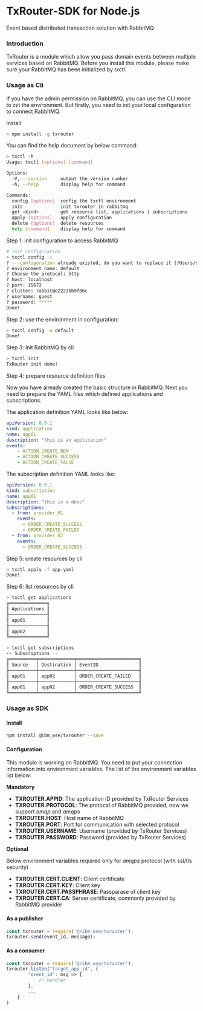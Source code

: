 # TxRouter-SDK for Node.js

Event based distributed transaction solution with RabbitMQ

### Introduction

TxRouter is a module which allow you pass domain events between multiple services based on RabbitMQ. Before you install this module, please make sure your RabbitMQ has been initialized by *txctl*. 

### Usage as Cli

If you have the admin permission on RabbitMQ, you can use the CLI mode to init the environment. But firstly, you need to init your local configuration to connect RabbitMQ.

Install
```sh
> npm install -g txrouter
```

You can find the help document by below command:
```sh
> txctl -h       
Usage: txctl [options] [command]

Options:
  -V, --version     output the version number
  -h, --help        display help for command

Commands:
  config [options]  config the txctl environment
  init              init txrouter in rabbitmq
  get <kind>        get resource list, applications | subscriptions
  apply [options]   apply configuration
  delete [options]  delete resources
  help [command]    display help for command
```

Step 1: init configuration to access RabbitMQ
```sh
# init configuration
> txctl config -i
? ---configuration already existed, do you want to replace it (/Users/sunxiaoyu/.txrouter)?: Yes
? environment name: default
? Choose the protocol: http
? host: localhost
? port: 15672
? cluster: rabbit@e2223bb9f86c
? username: guest
? password: *****
Done!
```

Step 2: use the environment in configuration:
```sh
> txctl config -u default
Done!
```

Step 3: init RabbitMQ by cli
```sh
> txctl init
TxRouter init done!
```

Step 4: prepare resource definition files

Now you have already created the basic structure in RabbitMQ. Next you need to prepare the YAML files which defined applications and subscriptions.

The application definition YAML looks like below:
```yaml
apiVersion: 0.0.1
kind: application
name: app01
description: "this is an application"
events:
    - ACTION_CREATE_NEW
    - ACTION_CREATE_SUCCESS
    - ACTION_CREATE_FALSE
```

The subscription definition YAML looks like:

```yaml
apiVersion: 0.0.1
kind: subscription
name: app01
description: "this is a desc"
subscriptions:
  - from: provider_01
    events:
      - ORDER_CREATE_SUCCESS
      - ORDER_CREATE_FAILED
  - from: provider_02
    events:
      - ORDER_CREATE_SUCCESS
```

Step 5: create resources by cli
```sh
> txctl apply -f app.yaml
Done!
```

Step 6: list resources by cli
```sh
> txctl get applications
╔══════════════╗
║ Applications ║
╟──────────────╢
║ app01        ║
╟──────────────╢
║ app02        ║
╚══════════════╝

> txctl get subscriptions
-- Subscriptions --
╔══════════╤═════════════╤═══════════════════════╗
║ Source   │ Destination │ EventID               ║
╟──────────┼─────────────┼───────────────────────╢
║ app01    │ app02       │ ORDER_CREATE_FAILED   ║
╟──────────┼─────────────┼───────────────────────╢
║ app01    │ app02       │ ORDER_CREATE_SUCCESS  ║
╚══════════╧═════════════╧═══════════════════════╝
```

### Usage as SDK

#### Install

```sh
npm install @ibm_wse/txrouter --save
```

#### Configuration

This module is working on RabbitMQ. You need to put your connection information into environment variables. The list of the environment variables list below:

**Mandatory**
- **TXROUTER.APPID**: The application ID provided by TxRouter Services
- **TXROUTER.PROTOCOL**: The protocal of RabbitMQ provided, now we support *amqp* and *amqps*
- **TXROUTER.HOST**: Host name of RabbitMQ
- **TXROUTER.PORT**: Port for communication with selected protocol
- **TXROUTER.USERNAME**: Username (provided by TxRouter Services)
- **TXROUTER.PASSWORD**: Password (provided by TxRouter Services)

**Optional**

Below environment variables required only for *amqps* protocol (with ssl/tls security)
- **TXROUTER.CERT.CLIENT**: Client certificate
- **TXROUTER.CERT.KEY**: Client key
- **TXROUTER.CERT.PASSPHRASE**: Passparase of client key
- **TXROUTER.CERT.CA**: Server certificate, commonly provided by RabbitMQ provider

#### As a publisher

```javascript
const txrouter = require('@/ibm_wse/txrouter');
txrouter.send(event_id, message);
```

#### As a consumer

```javascript
const txrouter = require('@/ibm_wse/txrouter');
txrouter.listen("target_app_id", {
        "event_id": msg => {
            // handler
        },
        ...
    }
)
```